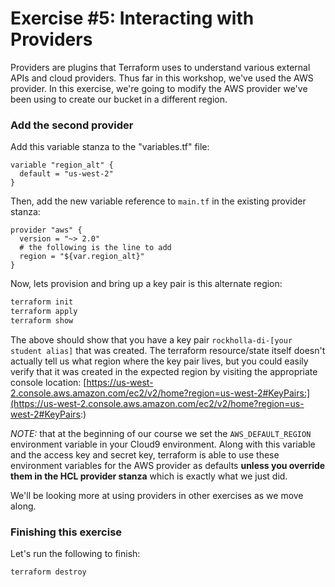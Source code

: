 # Exercise #5: Interacting with Providers

Providers are plugins that Terraform uses to understand various external APIs and cloud providers.  Thus far in this workshop, we've used the AWS provider. In this exercise, we're going to modify the AWS provider we've been using to create our bucket in a different region.

### Add the second provider

Add this variable stanza to the "variables.tf" file:

```hcl
variable "region_alt" {
  default = "us-west-2"
}
```

Then, add the new variable reference to `main.tf` in the existing provider stanza:

```hcl
provider "aws" {
  version = "~> 2.0"
  # the following is the line to add
  region = "${var.region_alt}"
}
```

Now, lets provision and bring up a key pair is this alternate region:

```bash
terraform init
terraform apply
terraform show
```
The above should show that you have a key pair `rockholla-di-[your student alias]` that was created. The terraform resource/state itself doesn't actually tell us what region where the key pair lives, but you could easily verify that it was created in the expected region by visiting the appropriate console location: [https://us-west-2.console.aws.amazon.com/ec2/v2/home?region=us-west-2#KeyPairs:](https://us-west-2.console.aws.amazon.com/ec2/v2/home?region=us-west-2#KeyPairs:)

*NOTE:* that at the beginning of our course we set the `AWS_DEFAULT_REGION` environment variable in your Cloud9 environment. Along with this variable and the access key and secret key, terraform is able to use these environment variables for the AWS provider as defaults **unless you override them in the HCL provider stanza** which is exactly what we just did.

We'll be looking more at using providers in other exercises as we move along.

### Finishing this exercise

Let's run the following to finish:

```
terraform destroy
```
